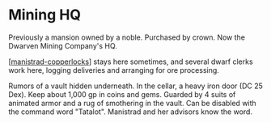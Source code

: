 # Mining HQ

Previously a mansion owned by a noble. Purchased by crown. Now the Dwarven Mining Company's HQ.

[[manistrad-copperlocks]] stays here sometimes, and several dwarf clerks work here, logging deliveries and arranging for ore processing.

Rumors of a vault hidden underneath. In the cellar, a heavy iron door (DC 25 Dex). Keep about 1,000 gp in coins and gems. Guarded by 4 suits of animated armor and a rug of smothering in the vault. Can be disabled with the command word "Tatalot". Manistrad and her advisors know the word.

[//begin]: # "Autogenerated link references for markdown compatibility"
[manistrad-copperlocks]: manistrad-copperlocks "Manistrad Copperlocks"
[//end]: # "Autogenerated link references"